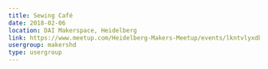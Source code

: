 ```yaml
---
title: Sewing Café
date: 2018-02-06
location: DAI Makerspace, Heidelberg
link: https://www.meetup.com/Heidelberg-Makers-Meetup/events/lkntvlyxdbjb/
usergroup: makershd
type: usergroup
---
```

